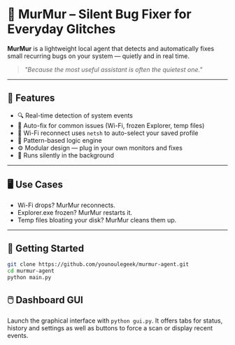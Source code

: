 # 🐚 MurMur – Silent Bug Fixer for Everyday Glitches

**MurMur** is a lightweight local agent that detects and automatically fixes small recurring bugs on your system — quietly and in real time.

> _"Because the most useful assistant is often the quietest one."_

---

## 🔧 Features

- 🔍 Real-time detection of system events
- 🔄 Auto-fix for common issues (Wi-Fi, frozen Explorer, temp files)
- 🚀 Wi-Fi reconnect uses `netsh` to auto-select your saved profile
- 🧠 Pattern-based logic engine
- ⚙️ Modular design — plug in your own monitors and fixes
- 🤫 Runs silently in the background

---

## 🖥️ Use Cases

- Wi-Fi drops? MurMur reconnects.
- Explorer.exe frozen? MurMur restarts it.
- Temp files bloating your disk? MurMur cleans them up.

---

## 🚀 Getting Started

```bash
git clone https://github.com/younoulegeek/murmur-agent.git
cd murmur-agent
python main.py
```

## 🖱️ Dashboard GUI

Launch the graphical interface with `python gui.py`.
It offers tabs for status, history and settings as well as
buttons to force a scan or display recent events.
